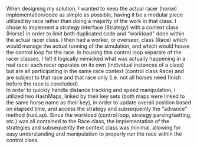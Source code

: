 When designing my solution, I wanted to keep the actual racer (horse) implementation/code as simple as possible, having it be a modular 
piece utilized by race rather than doing a majority of the work in that class.  I chose to implement a strategy interface (Strategy) 
with a context class (Horse) in order to limit both duplicated code and “workload” done within the actual racer class.  I then had 
a worker, or overseer, class (Race) which would manage the actual running of the simulation, and which would house the control loop 
for the race.  In housing this control loop separate of the racer classes, I felt it logically mimicked what was actually happening 
in a real race: each racer operates on its own (individual instances of a class) but are all participating in the same race context 
(control class Race) and are subject to that race and that race only (i.e. not all horses need finish before the race is concluded).  
In order to quickly handle distance tracking and speed manipulation, I utilized two HashMaps, linked by their key sets (both maps were 
linked to the same horse name as their key), in order to update overall position based on elapsed time, and access the strategy and 
subsequently the “advance” method (runLap).  Since the workload (control loop, strategy parsing/setting, etc.) was all contained to 
the Race class, the implementation of the strategies and subsequently the context class was minimal, allowing for easy understanding 
and manipulation to properly run the race within the control class.
